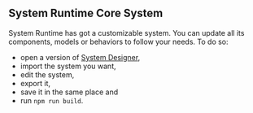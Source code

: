 ## System Runtime Core System

System Runtime has got a customizable system. You can update all its components, models or behaviors to follow your needs. To do so:

* open a version of [System Designer](https://designfirst.io/systemdesigner/),
* import the system you want,
* edit the system,
* export it,
* save it in the same place and
* run `npm run build`.